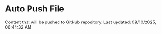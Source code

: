 # Auto Push File

Content that will be pushed to GitHub repository.
Last updated: 08/10/2025, 06:44:32 AM